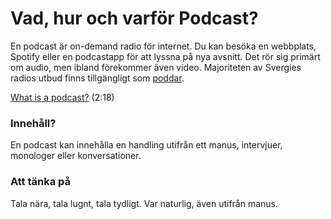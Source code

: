 # Vad, hur och varför Podcast?

En podcast är on-demand radio för internet. Du kan besöka en webbplats, Spotify eller en podcastapp för att lyssna på nya avsnitt. Det rör sig primärt om audio, men ibland förekommer även video. Majoriteten av Svergies radios utbud finns tillgängligt som [poddar](https://sverigesradio.se/poddar-program).   

[What is a podcast?](https://youtu.be/gVNOAWDrXP4) (2:18)  

### Innehåll?  

En podcast kan innehålla en handling utifrån ett manus, intervjuer, monologer eller konversationer. 

### Att tänka på  

Tala nära, tala lugnt, tala tydligt. Var naturlig, även utifrån manus.   
